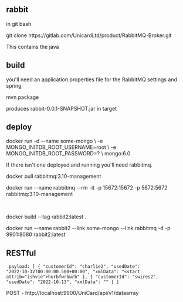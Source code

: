 rabbit
------
<p>in git bash</p>
<p>git clone https://gitlab.com/UnicardLtd/product/RabbitMQ-Broker.git</p>
<p>This contains the java</p>

build
-----

<p>you'll need an application.properties file for the RabbitMQ settings and spring</p>
<p>mvn package</p>

<p>produces rabbit-0.0.1-SNAPSHOT.jar in target</p>


deploy
------
<p>docker run -d --name some-mongo \
	-e MONGO_INITDB_ROOT_USERNAME=root \
	-e MONGO_INITDB_ROOT_PASSWORD=? \
	mongo:6.0
</p>
<p>If there isn't one deployed and running you'll need rabbitmq.</p>
<p>docker pull rabbitmq:3.10-management</p>
<p>docker run --name rabbitmq --rm -it -p 15672:15672 -p 5672:5672 rabbitmq:3.10-management</p>
<br>
<p>docker build --tag rabbit2:latest .</p>
<p>docker run --name rabbit2 --link some-mongo --link rabbitmq -d -p 9901:8080 rabbit2:latest</p>


RESTful
-------
<code> payload:
[
    {
        "customerId": "charlie2",
        "usedDate": "2022-10-12T00:00:00.500+00:00",
        "xmlData": "<start attrib=\"ishvie\">hurbfwrbwrb</start>"
    },
    {
        "customerId": "swires2",
        "usedDate": "2022-10-13",
        "xmlData": "<start></start>"
    }
]
</code>
<p>POST - http://localhost:9900/UniCard/api/v1/dataarray</p>

